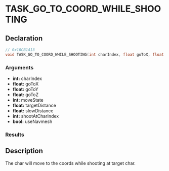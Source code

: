 # TASK_GO_TO_COORD_WHILE_SHOOTING

## Declaration
```cpp
// 0x10CB1413
void TASK_GO_TO_COORD_WHILE_SHOOTING(int charIndex, float goToX, float goToY, float goToZ, int moveState, float targetDistance, float slowDistance, int shootAtCharIndex, bool useNavmesh);
```

### Arguments
- **int:** charIndex
- **float:** goToX
- **float:** goToY
- **float:** goToZ
- **int:** moveState
- **float:** targetDistance
- **float:** slowDistance
- **int:** shootAtCharIndex
- **bool:** useNavmesh

### Results

## Description
The char will move to the coords while shooting at target char.